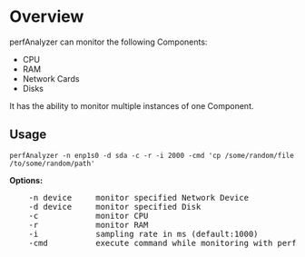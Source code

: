 # Overview
perfAnalyzer can monitor the following Components:
- CPU
- RAM
- Network Cards
- Disks

It has the ability to monitor multiple instances of one Component.

## Usage
```
perfAnalyzer -n enp1s0 -d sda -c -r -i 2000 -cmd 'cp /some/random/file /to/some/random/path'
```
**Options:**
<pre>
	-n device  	  monitor specified Network Device
 	-d device  	  monitor specified Disk
	-c            monitor CPU
	-r            monitor RAM
	-i            sampling rate in ms (default:1000)
	-cmd          execute command while monitoring with perfAnalyzer
</pre>

